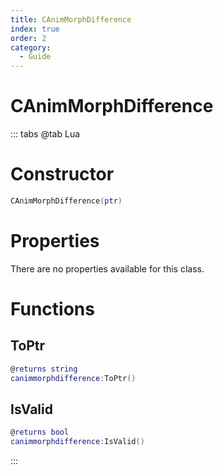 ```yaml
---
title: CAnimMorphDifference
index: true
order: 2
category:
  - Guide
---
```


# CAnimMorphDifference

::: tabs
@tab Lua
# Constructor
```lua
CAnimMorphDifference(ptr)
```
# Properties
There are no properties available for this class.
# Functions
## ToPtr
```lua
@returns string
canimmorphdifference:ToPtr()
```
## IsValid
```lua
@returns bool
canimmorphdifference:IsValid()
```

:::